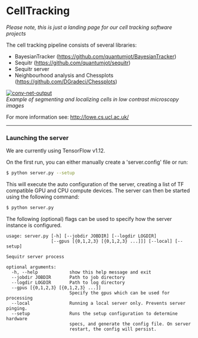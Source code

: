 # CellTracking

*Please note, this is just a landing page for our cell tracking software projects*

The cell tracking pipeline consists of several libraries:
+ BayesianTracker (https://github.com/quantumjot/BayesianTracker)
+ Sequitr (https://github.com/quantumjot/sequitr)
+ Sequitr server
+ Neighbourhood analysis and Chessplots (https://github.com/DGradeci/Chessplots)

[![conv-net-output](http://lowe.cs.ucl.ac.uk/images/segmentation.png)]()  
*Example of segmenting and localizing cells in low contrast microscopy images*

For more information see: http://lowe.cs.ucl.ac.uk/

---

### Launching the server

We are currently using TensorFlow v1.12.

On the first run, you can either manually create a 'server.config' file or run:

```bash
$ python server.py --setup
```

This will execute the auto configuration of the server, creating a list of TF compatible GPU and CPU compute devices.  The server can then be started using the following command:

```bash
$ python server.py
```

The following (optional) flags can be used to specify how the server instance is configured.

```
usage: server.py [-h] [--jobdir JOBDIR] [--logdir LOGDIR]
                 [--gpus [{0,1,2,3} [{0,1,2,3} ...]]] [--local] [--setup]

Sequitr server process

optional arguments:
  -h, --help            show this help message and exit
  --jobdir JOBDIR       Path to job directory
  --logdir LOGDIR       Path to log directory
  --gpus [{0,1,2,3} [{0,1,2,3} ...]]
                        Specify the gpus which can be used for processing
  --local               Running a local server only. Prevents server pinging.
  --setup               Runs the setup configuration to determine hardware
                        specs, and generate the config file. On server
                        restart, the config will persist.
```
